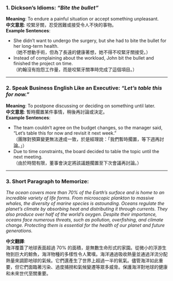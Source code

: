 ### 1. **Dickson’s Idioms**: *“Bite the bullet”*  
**Meaning**: To endure a painful situation or accept something unpleasant.  
**中文意思**: 咬緊牙關，忍受困難或接受令人不快的事物。  
**Example Sentences**:  
- She didn’t want to undergo the surgery, but she had to bite the bullet for her long-term health.  
  （她不想動手術，但為了長遠的健康著想，她不得不咬緊牙關接受。）  
- Instead of complaining about the workload, John bit the bullet and finished the project on time.  
  （約翰沒有抱怨工作量，而是咬緊牙關準時完成了這個項目。）  

---  

### 2. **Speak Business English Like an Executive**: *“Let’s table this for now.”*  
**Meaning**: To postpone discussing or deciding on something until later.  
**中文意思**: 暫時擱置某件事情，稍後再討論或決定。  
**Example Sentences**:  
- The team couldn’t agree on the budget changes, so the manager said, “Let’s table this for now and revisit it next week.”  
  （團隊對預算變更無法達成一致，於是經理說：「我們暫時擱置，等下週再討論。」）  
- Due to time constraints, the board decided to table the topic until the next meeting.  
  （由於時間有限，董事會決定將該議題擱置至下次會議再討論。）  

---  

### 3. **Short Paragraph to Memorize**:  
*The ocean covers more than 70% of the Earth’s surface and is home to an incredible variety of life forms. From microscopic plankton to massive whales, the diversity of marine species is astounding. Oceans regulate the planet’s climate by absorbing heat and distributing it through currents. They also produce over half of the world’s oxygen. Despite their importance, oceans face numerous threats, such as pollution, overfishing, and climate change. Protecting them is essential for the health of our planet and future generations.*  

**中文翻譯**:  
海洋覆蓋了地球表面超過 70% 的面積，是無數生命形式的家園。從微小的浮游生物到巨大的鯨魚，海洋物種的多樣性令人驚嘆。海洋通過吸收熱量並通過洋流分配熱量來調節地球的氣候。它們還產生了世界上超過一半的氧氣。儘管海洋如此重要，但它們面臨著污染、過度捕撈和氣候變遷等眾多威脅。保護海洋對地球的健康和未來世代至關重要。  
